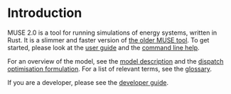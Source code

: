 # Introduction

MUSE 2.0 is a tool for running simulations of energy systems, written in Rust. It is a slimmer and
faster version of [the older MUSE tool]. To get started, please look at the [user guide]
and the [command line help].

For an overview of the model, see the [model description] and the [dispatch optimisation
formulation]. For a list of relevant terms, see the [glossary].

If you are a developer, please see the [developer guide].

[the older MUSE tool]: https://github.com/EnergySystemsModellingLab/MUSE_OS
[user guide]: ./user_guide.md
[command line help]: ./command_line_help.md
[model description]: ./model/model_description.md
[dispatch optimisation formulation]: ./model/dispatch_optimisation.md
[glossary]: ./glossary.md
[developer guide]: ./developer_guide.md
